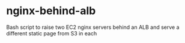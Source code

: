 # nginx-behind-alb
Bash script to raise two EC2 nginx servers behind an ALB and serve a different static page from S3 in each
